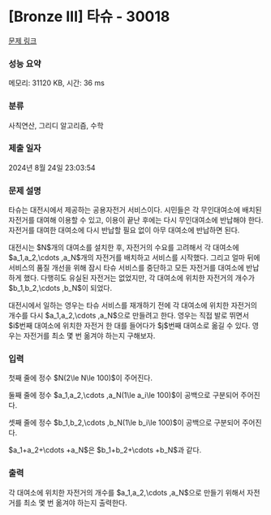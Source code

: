 # [Bronze III] 타슈 - 30018 

[문제 링크](https://www.acmicpc.net/problem/30018) 

### 성능 요약

메모리: 31120 KB, 시간: 36 ms

### 분류

사칙연산, 그리디 알고리즘, 수학

### 제출 일자

2024년 8월 24일 23:03:54

### 문제 설명

<p>타슈는 대전시에서 제공하는 공용자전거 서비스이다. 시민들은 각 무인대여소에 배치된 자전거를 대여해 이용할 수 있고, 이용이 끝난 후에는 다시 무인대여소에 반납해야 한다. 자전거를 대여한 대여소에 다시 반납할 필요 없이 아무 대여소에 반납하면 된다.</p>

<p>대전시는 $N$개의 대여소를 설치한 후, 자전거의 수요를 고려해서 각 대여소에 $a_1,a_2,\cdots ,a_N$개의 자전거를 배치하고 서비스를 시작했다. 그리고 얼마 뒤에 서비스의 품질 개선을 위해 잠시 타슈 서비스를 중단하고 모든 자전거를 대여소에 반납하게 했다. 다행히도 유실된 자전거는 없었지만, 각 대여소에 위치한 자전거의 개수가 $b_1,b_2,\cdots ,b_N$이 되었다.</p>

<p>대전시에서 일하는 영우는 타슈 서비스를 재개하기 전에 각 대여소에 위치한 자전거의 개수를 다시 $a_1,a_2,\cdots ,a_N$으로 만들려고 한다. 영우는 직접 발로 뛰면서 $i$번째 대여소에 위치한 자전거 한 대를 들어다가 $j$번째 대여소로 옮길 수 있다. 영우는 자전거를 최소 몇 번 옮겨야 하는지 구해보자.</p>

### 입력 

 <p>첫째 줄에 정수 $N(2\le N\le 100)$이 주어진다.</p>

<p>둘째 줄에 정수 $a_1,a_2,\cdots ,a_N(1\le a_i\le 100)$이 공백으로 구분되어 주어진다.</p>

<p>셋째 줄에 정수 $b_1,b_2,\cdots ,b_N(1\le b_i\le 100)$이 공백으로 구분되어 주어진다.</p>

<p>$a_1+a_2+\cdots +a_N$은 $b_1+b_2+\cdots +b_N$과 같다.</p>

### 출력 

 <p>각 대여소에 위치한 자전거의 개수를 $a_1,a_2,\cdots ,a_N$으로 만들기 위해서 자전거를 최소 몇 번 옮겨야 하는지 출력한다.</p>

